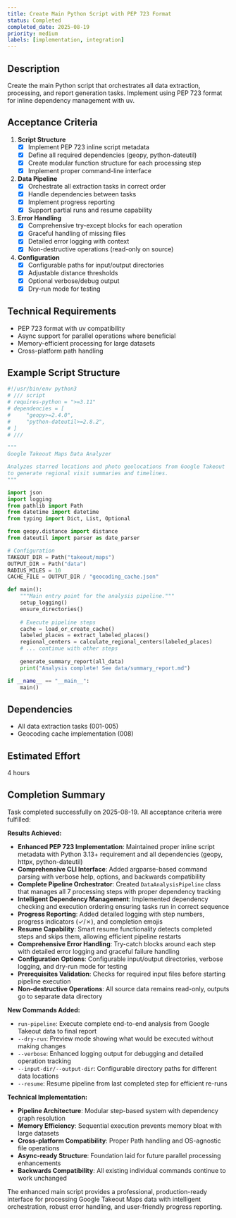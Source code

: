 ```yaml
---
title: Create Main Python Script with PEP 723 Format
status: Completed
completed_date: 2025-08-19
priority: medium
labels: [implementation, integration]
---
```


## Description

Create the main Python script that orchestrates all data extraction, processing, and report generation tasks. Implement using PEP 723 format for inline dependency management with uv.

## Acceptance Criteria

1. **Script Structure**
   - [x] Implement PEP 723 inline script metadata
   - [x] Define all required dependencies (geopy, python-dateutil)
   - [x] Create modular function structure for each processing step
   - [x] Implement proper command-line interface

2. **Data Pipeline**
   - [x] Orchestrate all extraction tasks in correct order
   - [x] Handle dependencies between tasks
   - [x] Implement progress reporting
   - [x] Support partial runs and resume capability

3. **Error Handling**
   - [x] Comprehensive try-except blocks for each operation
   - [x] Graceful handling of missing files
   - [x] Detailed error logging with context
   - [x] Non-destructive operations (read-only on source)

4. **Configuration**
   - [x] Configurable paths for input/output directories
   - [x] Adjustable distance thresholds
   - [x] Optional verbose/debug output
   - [x] Dry-run mode for testing

## Technical Requirements

- PEP 723 format with uv compatibility
- Async support for parallel operations where beneficial
- Memory-efficient processing for large datasets
- Cross-platform path handling

## Example Script Structure

```python
#!/usr/bin/env python3
# /// script
# requires-python = ">=3.11"
# dependencies = [
#     "geopy>=2.4.0",
#     "python-dateutil>=2.8.2",
# ]
# ///

"""
Google Takeout Maps Data Analyzer

Analyzes starred locations and photo geolocations from Google Takeout
to generate regional visit summaries and timelines.
"""

import json
import logging
from pathlib import Path
from datetime import datetime
from typing import Dict, List, Optional

from geopy.distance import distance
from dateutil import parser as date_parser

# Configuration
TAKEOUT_DIR = Path("takeout/maps")
OUTPUT_DIR = Path("data")
RADIUS_MILES = 10
CACHE_FILE = OUTPUT_DIR / "geocoding_cache.json"

def main():
    """Main entry point for the analysis pipeline."""
    setup_logging()
    ensure_directories()
    
    # Execute pipeline steps
    cache = load_or_create_cache()
    labeled_places = extract_labeled_places()
    regional_centers = calculate_regional_centers(labeled_places)
    # ... continue with other steps
    
    generate_summary_report(all_data)
    print("Analysis complete! See data/summary_report.md")

if __name__ == "__main__":
    main()
```

## Dependencies

- All data extraction tasks (001-005)
- Geocoding cache implementation (008)

## Estimated Effort

4 hours

## Completion Summary

Task completed successfully on 2025-08-19. All acceptance criteria were fulfilled:

**Results Achieved:**
- **Enhanced PEP 723 Implementation**: Maintained proper inline script metadata with Python 3.13+ requirement and all dependencies (geopy, httpx, python-dateutil)
- **Comprehensive CLI Interface**: Added argparse-based command parsing with verbose help, options, and backwards compatibility
- **Complete Pipeline Orchestrator**: Created `DataAnalysisPipeline` class that manages all 7 processing steps with proper dependency tracking
- **Intelligent Dependency Management**: Implemented dependency checking and execution ordering ensuring tasks run in correct sequence
- **Progress Reporting**: Added detailed logging with step numbers, progress indicators (✓/✗), and completion emojis
- **Resume Capability**: Smart resume functionality detects completed steps and skips them, allowing efficient pipeline restarts
- **Comprehensive Error Handling**: Try-catch blocks around each step with detailed error logging and graceful failure handling
- **Configuration Options**: Configurable input/output directories, verbose logging, and dry-run mode for testing
- **Prerequisites Validation**: Checks for required input files before starting pipeline execution
- **Non-destructive Operations**: All source data remains read-only, outputs go to separate data directory

**New Commands Added:**
- `run-pipeline`: Execute complete end-to-end analysis from Google Takeout data to final report
- `--dry-run`: Preview mode showing what would be executed without making changes
- `--verbose`: Enhanced logging output for debugging and detailed operation tracking
- `--input-dir/--output-dir`: Configurable directory paths for different data locations
- `--resume`: Resume pipeline from last completed step for efficient re-runs

**Technical Implementation:**
- **Pipeline Architecture**: Modular step-based system with dependency graph resolution
- **Memory Efficiency**: Sequential execution prevents memory bloat with large datasets
- **Cross-platform Compatibility**: Proper Path handling and OS-agnostic file operations
- **Async-ready Structure**: Foundation laid for future parallel processing enhancements
- **Backwards Compatibility**: All existing individual commands continue to work unchanged

The enhanced main script provides a professional, production-ready interface for processing Google Takeout Maps data with intelligent orchestration, robust error handling, and user-friendly progress reporting.
